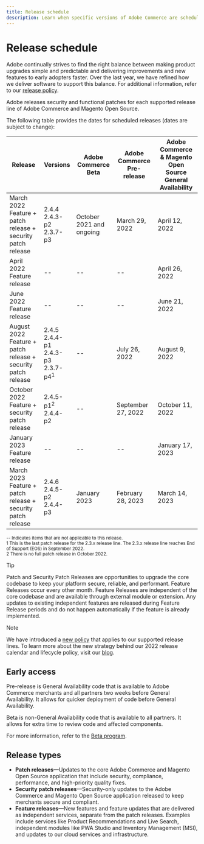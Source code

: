 ```yaml
---
title: Release schedule
description: Learn when specific versions of Adobe Commerce are scheduled for beta, pre-release, and general availability.
---
```


# Release schedule

Adobe continually strives to find the right balance between making product upgrades simple and predictable and delivering improvements and new features to early adopters faster. Over the last year, we have refined how we deliver software to support this balance. For additional information, refer to our [release policy](policy.md).

Adobe releases security and functional patches for each supported release line of Adobe Commerce and Magento Open Source.

The following table provides the dates for scheduled releases (dates are subject to change):

| Release                                                         | Versions                                              | Adobe Commerce Beta | Adobe Commerce Pre-release | Adobe Commerce & Magento Open Source<br>General Availability |
|-----------------------------------------------------------------|-------------------------------------------------------|---------------------------|----------------------------------|---------------------------------------------------------------------|
| March 2022<br>Feature + patch release + security patch release  | 2.4.4<br>2.4.3-p2<br>2.3.7-p3                         | October 2021 and ongoing  | March 29, 2022                   | April 12, 2022                                                      |
| April 2022<br>Feature release                                   | \-\-                                                  | \-\-                      | \-\-                             | April 26, 2022                                                      |
| June 2022<br>Feature release                                    | \-\-                                                  | \-\-                      | \-\-                             | June 21, 2022                                                       |
| August 2022<br>Feature + patch release + security patch release | 2.4.5<br>2.4.4-p1<br>2.4.3-p3<br>2.3.7-p4<sup>1</sup> | \-\-                      | July 26, 2022                    | August 9, 2022                                                      |
| October 2022<br>Feature + security patch release                | 2.4.5-p1<sup>2</sup><br>2.4.4-p2                      | \-\-                      | September 27, 2022               | October 11, 2022                                                    |
| January 2023<br>Feature release                                 | \-\-                                                  | \-\-                      | \-\-                             | January 17, 2023                                                    |
| March 2023<br>Feature + patch release + security patch release  | 2.4.6<br>2.4.5-p2<br>2.4.4-p3                         | January 2023              | February 28, 2023                | March 14, 2023                                                      |

<sup>\-\- Indicates items that are not applicable to this release.</sup><br>
<sup>1 This is the last patch release for the 2.3.x release line. The 2.3.x release line reaches End of Support (EOS) in September 2022.</sup><br>
<sup>2 There is no full patch release in October 2022.</sup><br>

>[!TIP]
>
>Patch and Security Patch Releases are opportunities to upgrade the core codebase to keep your platform secure, reliable, and performant. Feature Releases occur every other month. Feature Releases are independent of the core codebase and are available through external module or extension. Any updates to existing independent features are released during Feature Release periods and do not happen automatically if the feature is already implemented.

>[!NOTE]
>
>We have introduced a [new policy](https://www.adobe.com/content/dam/cc/en/legal/terms/enterprise/pdfs/Adobe-Commerce-Software-Lifecycle-Policy.pdf) that applies to our supported release lines. To learn more about the new strategy behind our 2022 release calendar and lifecycle policy, visit our [blog](https://business.adobe.com/blog/how-to/accelerating-innovation-through-simplified-release-strategy).

## Early access

Pre-release is General Availability code that is available to Adobe Commerce merchants and all partners two weeks before General Availability. It allows for quicker deployment of code before General Availability.

Beta is non-General Availability code that is available to all partners. It allows for extra time to review code and affected components.

For more information, refer to the [Beta program](beta-program.md).

## Release types

-  **Patch releases**—Updates to the core Adobe Commerce and Magento Open Source application that include security, compliance, performance, and high-priority quality fixes.
-  **Security patch releases**—Security-only updates to the Adobe Commerce and Magento Open Source application released to keep merchants secure and compliant.
-  **Feature releases**—New features and feature updates that are delivered as independent services, separate from the patch releases. Examples include services like Product Recommendations and Live Search, independent modules like PWA Studio and Inventory Management (MSI), and updates to our cloud services and infrastructure.

